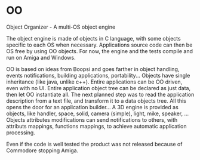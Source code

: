 # OO
Object Organizer - A multi-OS object engine

The object engine is made of objects in C language, with some objects specific to each OS when necessary.
Applications source code can then be OS free by using OO objects.
For now, the engine and the tests compile and run on Amiga and Windows.

OO is based on ideas from Boopsi and goes farther in object handling, events notifications, building applications, portability...
Objects have single inheritance (like java, unlike c++).
Entire applications can be OO driven, even with no UI.
Entire application object tree can be declared as just data, then let OO instantiate all.
The next planned step was to read the application description from a text file, and transform it to a data objects tree. All this opens the door for an application builder...
A 3D engine is provided as objects, like handler, space, solid, camera (simple), light, mike, speaker, ...
Objects attributes modifications can send notifications to others, with attributs mappings, functions mappings, to achieve automatic application processing.

Even if the code is well tested the product was not released because of Commodore stopping Amiga.
